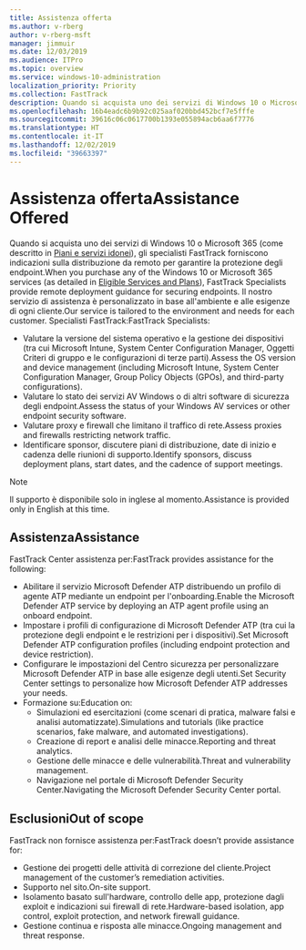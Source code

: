 ```yaml
---
title: Assistenza offerta
ms.author: v-rberg
author: v-rberg-msft
manager: jimmuir
ms.date: 12/03/2019
ms.audience: ITPro
ms.topic: overview
ms.service: windows-10-administration
localization_priority: Priority
ms.collection: FastTrack
description: Quando si acquista uno dei servizi di Windows 10 o Microsoft 365, gli specialisti FastTrack forniscono indicazioni sulla distribuzione da remoto per garantire la protezione degli endpoint. Il nostro servizio di assistenza è personalizzato in base all'ambiente e alle esigenze di ogni cliente.
ms.openlocfilehash: 16b4eadc6b9b92c025aaf020bbd452bcf7e5fffe
ms.sourcegitcommit: 39616c06c0617700b1393e055894acb6aa6f7776
ms.translationtype: HT
ms.contentlocale: it-IT
ms.lasthandoff: 12/02/2019
ms.locfileid: "39663397"
---
```

# <a name="assistance-offered"></a><span data-ttu-id="11e6c-104">Assistenza offerta</span><span class="sxs-lookup"><span data-stu-id="11e6c-104">Assistance Offered</span></span>  

<span data-ttu-id="11e6c-105">Quando si acquista uno dei servizi di Windows 10 o Microsoft 365 (come descritto in [Piani e servizi idonei](M365-eligible-services-and-plans.md)), gli specialisti FastTrack forniscono indicazioni sulla distribuzione da remoto per garantire la protezione degli endpoint.</span><span class="sxs-lookup"><span data-stu-id="11e6c-105">When you purchase any of the Windows 10 or Microsoft 365 services (as detailed in [Eligible Services and Plans](M365-eligible-services-and-plans.md)), FastTrack Specialists provide remote deployment guidance for securing endpoints.</span></span> <span data-ttu-id="11e6c-106">Il nostro servizio di assistenza è personalizzato in base all'ambiente e alle esigenze di ogni cliente.</span><span class="sxs-lookup"><span data-stu-id="11e6c-106">Our service is tailored to the environment and needs for each customer.</span></span> <span data-ttu-id="11e6c-107">Specialisti FastTrack:</span><span class="sxs-lookup"><span data-stu-id="11e6c-107">FastTrack Specialists:</span></span>
- <span data-ttu-id="11e6c-108">Valutare la versione del sistema operativo e la gestione dei dispositivi (tra cui Microsoft Intune, System Center Configuration Manager, Oggetti Criteri di gruppo e le configurazioni di terze parti).</span><span class="sxs-lookup"><span data-stu-id="11e6c-108">Assess the OS version and device management (including Microsoft Intune, System Center Configuration Manager, Group Policy Objects (GPOs), and third-party configurations).</span></span>
- <span data-ttu-id="11e6c-109">Valutare lo stato dei servizi AV Windows o di altri software di sicurezza degli endpoint.</span><span class="sxs-lookup"><span data-stu-id="11e6c-109">Assess the status of your Windows AV services or other endpoint security software.</span></span>
- <span data-ttu-id="11e6c-110">Valutare proxy e firewall che limitano il traffico di rete.</span><span class="sxs-lookup"><span data-stu-id="11e6c-110">Assess proxies and firewalls restricting network traffic.</span></span>
- <span data-ttu-id="11e6c-111">Identificare sponsor, discutere piani di distribuzione, date di inizio e cadenza delle riunioni di supporto.</span><span class="sxs-lookup"><span data-stu-id="11e6c-111">Identify sponsors, discuss deployment plans, start dates, and the cadence of support meetings.</span></span>

> [!NOTE]
> <span data-ttu-id="11e6c-112">Il supporto è disponibile solo in inglese al momento.</span><span class="sxs-lookup"><span data-stu-id="11e6c-112">Assistance is provided only in English at this time.</span></span> 

## <a name="assistance"></a><span data-ttu-id="11e6c-113">Assistenza</span><span class="sxs-lookup"><span data-stu-id="11e6c-113">Assistance</span></span>

<span data-ttu-id="11e6c-114">FastTrack Center assistenza per:</span><span class="sxs-lookup"><span data-stu-id="11e6c-114">FastTrack provides assistance for the following:</span></span>
- <span data-ttu-id="11e6c-115">Abilitare il servizio Microsoft Defender ATP distribuendo un profilo di agente ATP mediante un endpoint per l'onboarding.</span><span class="sxs-lookup"><span data-stu-id="11e6c-115">Enable the Microsoft Defender ATP service by deploying an ATP agent profile using an onboard endpoint.</span></span>
- <span data-ttu-id="11e6c-116">Impostare i profili di configurazione di Microsoft Defender ATP (tra cui la protezione degli endpoint e le restrizioni per i dispositivi).</span><span class="sxs-lookup"><span data-stu-id="11e6c-116">Set Microsoft Defender ATP configuration profiles (including endpoint protection and device restriction).</span></span>
- <span data-ttu-id="11e6c-117">Configurare le impostazioni del Centro sicurezza per personalizzare Microsoft Defender ATP in base alle esigenze degli utenti.</span><span class="sxs-lookup"><span data-stu-id="11e6c-117">Set Security Center settings to personalize how Microsoft Defender ATP addresses your needs.</span></span>
- <span data-ttu-id="11e6c-118">Formazione su:</span><span class="sxs-lookup"><span data-stu-id="11e6c-118">Education on:</span></span>
    - <span data-ttu-id="11e6c-119">Simulazioni ed esercitazioni (come scenari di pratica, malware falsi e analisi automatizzate).</span><span class="sxs-lookup"><span data-stu-id="11e6c-119">Simulations and tutorials (like practice scenarios, fake malware, and automated investigations).</span></span>
    - <span data-ttu-id="11e6c-120">Creazione di report e analisi delle minacce.</span><span class="sxs-lookup"><span data-stu-id="11e6c-120">Reporting and threat analytics.</span></span>
    - <span data-ttu-id="11e6c-121">Gestione delle minacce e delle vulnerabilità.</span><span class="sxs-lookup"><span data-stu-id="11e6c-121">Threat and vulnerability management.</span></span>
    - <span data-ttu-id="11e6c-122">Navigazione nel portale di Microsoft Defender Security Center.</span><span class="sxs-lookup"><span data-stu-id="11e6c-122">Navigating the Microsoft Defender Security Center portal.</span></span>

## <a name="out-of-scope"></a><span data-ttu-id="11e6c-123">Esclusioni</span><span class="sxs-lookup"><span data-stu-id="11e6c-123">Out of scope</span></span>

<span data-ttu-id="11e6c-124">FastTrack non fornisce assistenza per:</span><span class="sxs-lookup"><span data-stu-id="11e6c-124">FastTrack doesn’t provide assistance for:</span></span>
- <span data-ttu-id="11e6c-125">Gestione dei progetti delle attività di correzione del cliente.</span><span class="sxs-lookup"><span data-stu-id="11e6c-125">Project management of the customer’s remediation activities.</span></span>
- <span data-ttu-id="11e6c-126">Supporto nel sito.</span><span class="sxs-lookup"><span data-stu-id="11e6c-126">On-site support.</span></span>
- <span data-ttu-id="11e6c-127">Isolamento basato sull'hardware, controllo delle app, protezione dagli exploit e indicazioni sui firewall di rete.</span><span class="sxs-lookup"><span data-stu-id="11e6c-127">Hardware-based isolation, app control, exploit protection, and network firewall guidance.</span></span>
- <span data-ttu-id="11e6c-128">Gestione continua e risposta alle minacce.</span><span class="sxs-lookup"><span data-stu-id="11e6c-128">Ongoing management and threat response.</span></span>

